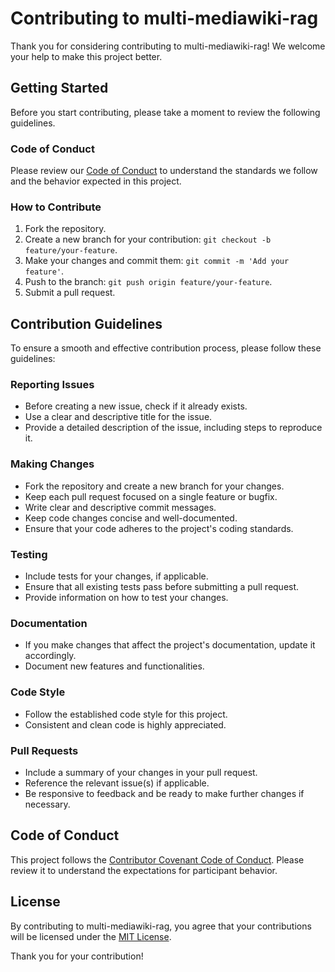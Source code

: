 # Contributing to multi-mediawiki-rag

Thank you for considering contributing to multi-mediawiki-rag! We welcome your help to make this project better.

## Getting Started

Before you start contributing, please take a moment to review the following guidelines.

### Code of Conduct

Please review our [Code of Conduct](CODE_OF_CONDUCT.md) to understand the standards we follow and the behavior expected in this project.

### How to Contribute

1. Fork the repository.
2. Create a new branch for your contribution: `git checkout -b feature/your-feature`.
3. Make your changes and commit them: `git commit -m 'Add your feature'`.
4. Push to the branch: `git push origin feature/your-feature`.
5. Submit a pull request.

## Contribution Guidelines

To ensure a smooth and effective contribution process, please follow these guidelines:

### Reporting Issues

- Before creating a new issue, check if it already exists.
- Use a clear and descriptive title for the issue.
- Provide a detailed description of the issue, including steps to reproduce it.

### Making Changes

- Fork the repository and create a new branch for your changes.
- Keep each pull request focused on a single feature or bugfix.
- Write clear and descriptive commit messages.
- Keep code changes concise and well-documented.
- Ensure that your code adheres to the project's coding standards.

### Testing

- Include tests for your changes, if applicable.
- Ensure that all existing tests pass before submitting a pull request.
- Provide information on how to test your changes.

### Documentation

- If you make changes that affect the project's documentation, update it accordingly.
- Document new features and functionalities.

### Code Style

- Follow the established code style for this project.
- Consistent and clean code is highly appreciated.

### Pull Requests

- Include a summary of your changes in your pull request.
- Reference the relevant issue(s) if applicable.
- Be responsive to feedback and be ready to make further changes if necessary.

## Code of Conduct

This project follows the [Contributor Covenant Code of Conduct](CODE_OF_CONDUCT.md). Please review it to understand the expectations for participant behavior.

## License

By contributing to multi-mediawiki-rag, you agree that your contributions will be licensed under the [MIT License](LICENSE).

Thank you for your contribution!
